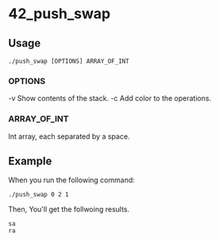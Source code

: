 # 42_push_swap

## Usage
```
./push_swap [OPTIONS] ARRAY_OF_INT
```

### OPTIONS
-v					Show contents of the stack.
-c					Add color to the operations.
### ARRAY_OF_INT
Int array, each separated by a space.

## Example
When you run the following command:
```
./push_swap 0 2 1
```

Then, You'll get the follwoing results.
```
sa
ra
```
